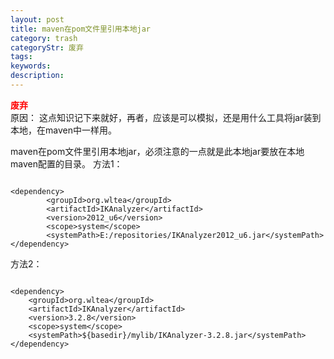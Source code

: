 ```yaml
---
layout: post
title: maven在pom文件里引用本地jar
category: trash
categoryStr: 废弃
tags: 
keywords: 
description: 
---
```


<span style="color:red">**废弃**</span><br/>
原因：
这点知识记下来就好，再者，应该是可以模拟，还是用什么工具将jar装到本地，在maven中一样用。

maven在pom文件里引用本地jar，必须注意的一点就是此本地jar要放在本地maven配置的目录。
方法1：

```

<dependency> 
        <groupId>org.wltea</groupId> 
        <artifactId>IKAnalyzer</artifactId> 
        <version>2012_u6</version> 
        <scope>system</scope> 
        <systemPath>E:/repositories/IKAnalyzer2012_u6.jar</systemPath> 
</dependency>

```

方法2：

```

<dependency>
	<groupId>org.wltea</groupId>
	<artifactId>IKAnalyzer</artifactId>
	<version>3.2.8</version>
	<scope>system</scope>
	<systemPath>${basedir}/mylib/IKAnalyzer-3.2.8.jar</systemPath>
</dependency>

```

